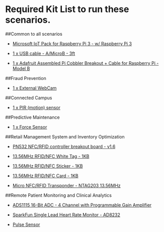 # Required Kit List to run these scenarios.

##Common to all scenarios

* [Microsoft IoT Pack for Raspberry Pi 3 - w/ Raspberry Pi 3](https://www.adafruit.com/products/2733)

* [1 x USB cable - A/MicroB - 3ft](https://www.adafruit.com/product/592)

* [1 x Adafruit Assembled Pi Cobbler Breakout + Cable for Raspberry Pi - Model B](https://www.adafruit.com/product/914)

##Fraud Prevention

* [1 x External WebCam](https://www.amazon.com/Microsoft-LifeCam-HD-3000-Webcam-T3H-00011/dp/B008ZVRAQS/ref=sr_1_1?ie=UTF8&qid=1438711398&sr=8-1&keywords=lifecam+hd-300) 

##Connected Campus

* [1 x PIR (motion) sensor](https://www.adafruit.com/product/189)

##Predictive Maintenance

* [1 x Force Sensor](https://www.adafruit.com/products/166)

##Retail Management System and Inventory Optimization

* [PN532 NFC/RFID controller breakout board - v1.6](https://www.adafruit.com/products/364)

* [13.56MHz RFID/NFC White Tag - 1KB](https://www.adafruit.com/products/360)

* [13.56MHz RFID/NFC Sticker - 1KB](https://www.adafruit.com/products/362)

* [13.56MHz RFID/NFC Card - 1KB](https://www.adafruit.com/products/359)

* [Micro NFC/RFID Transponder - NTAG203 13.56MHz](https://www.adafruit.com/products/2800)

##Remote Patient Monitoring and Clinical Analytics

* [ADS1115 16-Bit ADC - 4 Channel with Programmable Gain Amplifier](https://www.adafruit.com/products/1085)

* [SparkFun Single Lead Heart Rate Monitor - AD8232](https://www.sparkfun.com/products/12650)

* [Pulse Sensor](https://www.sparkfun.com/products/11574)

